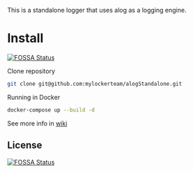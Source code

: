 This is a standalone logger that uses alog as a logging engine.

# Install
[![FOSSA Status](https://app.fossa.io/api/projects/git%2Bgithub.com%2Fmylockerteam%2FalogStandalone.svg?type=shield)](https://app.fossa.io/projects/git%2Bgithub.com%2Fmylockerteam%2FalogStandalone?ref=badge_shield)

Clone repository
```bash
git clone git@github.com:mylockerteam/alogStandalone.git
```
Running in Docker
```bash
docker-compose up --build -d
```

See more info in [wiki](https://github.com/mylockerteam/alogStandalone/wiki#launch-in-docker) 


## License
[![FOSSA Status](https://app.fossa.io/api/projects/git%2Bgithub.com%2Fmylockerteam%2FalogStandalone.svg?type=large)](https://app.fossa.io/projects/git%2Bgithub.com%2Fmylockerteam%2FalogStandalone?ref=badge_large)